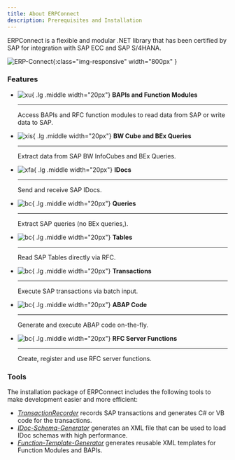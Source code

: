 ```yaml
---
title: About ERPConnect
description: Prerequisites and Installation
---
```


ERPConnect is a flexible and modular .NET library that has been certified by SAP for integration with SAP ECC and SAP S/4HANA.

![ERP-Connect](../assets/images/architecture_erpconnect.png){:class="img-responsive" width="800px" }

### Features


<div class="grid cards" markdown>

-   ![xu](../assets/ERPConnect.png){ .lg .middle width="20px"} __BAPIs and Function Modules__

	---
	
    Access BAPIs and RFC function modules to read data from SAP or write data to SAP.

-   ![xis](../assets/ERPConnect.png){ .lg .middle width="20px"} __BW Cube and BEx Queries__

    ---

    Extract data from SAP BW InfoCubes and BEx Queries.

-   ![xfa](../assets/ERPConnect.png){ .lg .middle width="20px"} __IDocs__

    ---

    Send and receive SAP IDocs.

-   ![bc](../assets/ERPConnect.png){ .lg .middle width="20px"} __Queries__

    ---

    Extract SAP queries (no BEx queries,).
	
-   ![bc](../assets/ERPConnect.png){ .lg .middle width="20px"} __Tables__

    ---

    Read SAP Tables directly via RFC.
	
-   ![bc](../assets/ERPConnect.png){ .lg .middle width="20px"} __Transactions__

    ---

    Execute SAP transactions via batch input.
	
-   ![bc](../assets/ERPConnect.png){ .lg .middle width="20px"} __ABAP Code__

    ---

    Generate and execute ABAP code on-the-fly.
	
-   ![bc](../assets/ERPConnect.png){ .lg .middle width="20px"} __RFC Server Functions__

    ---

    Create, register and use RFC server functions.
	
</div>

### Tools

The installation package of ERPConnect includes the following tools to make development easier and more efficient:

- [*TransactionRecorder*](./tools/transaction-recorder) records SAP transactions and generates C# or VB code for the transactions.
- [*IDoc-Schema-Generator*](./tools/idoc-schema-generator) generates an XML file that can be used to load IDoc schemas with high performance.
- [*Function-Template-Generator*](./tools/function-template-generator) generates reusable XML templates for Function Modules and BAPIs.